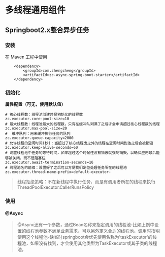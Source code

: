 # 多线程通用组件

## Springboot2.x整合异步任务

### **安装**

在 Maven 工程中使用

```
    <dependency>
        <groupId>com.zhengcheng</groupId>
        <artifactId>zc-async-spring-boot-starter</artifactId>
    </dependency>
```

### 初始化

**属性配置（可无，使用默认值）**

```
# 核心线程数：线程池创建时候初始化的线程数
zc.executor.core-pool-size=10
# 最大线程数：线程池最大的线程数，只有在缓冲队列满了之后才会申请超过核心线程数的线程
zc.executor.max-pool-size=20
#  缓冲队列：用来缓冲执行任务的队列
zc.executor.queue-capacity=2000
# 允许线程的空闲时间(秒)：当超过了核心线程出之外的线程在空闲时间到达之后会被销毁
zc.executor.keep-alive-seconds=60
# 设置线程池中任务的等待时间，如果超过这个时候还没有销毁就强制销毁，以确保应用最后能够被关闭，而不是阻塞住
zc.executor.await-termination-seconds=10
# 线程池名的前缀：设置好了之后可以方便我们定位处理任务所在的线程池
zc.executor.thread-name-prefix=default-executor-
```
> 线程拒绝策略：不在新线程中执行任务，而是有调用者所在的线程来执行 ThreadPoolExecutor.CallerRunsPolicy

### 使用

#### @Async

> @Async还有一个参数，通过Bean名称来指定调用的线程池-比如上例中设置的线程池参数不满足业务需求，可以另外定义合适的线程池，调用时指明使用这个线程池-缺省时springboot会优先使用名称为'taskExecutor'的线程池，如果没有找到，才会使用其他类型为TaskExecutor或其子类的线程池。
